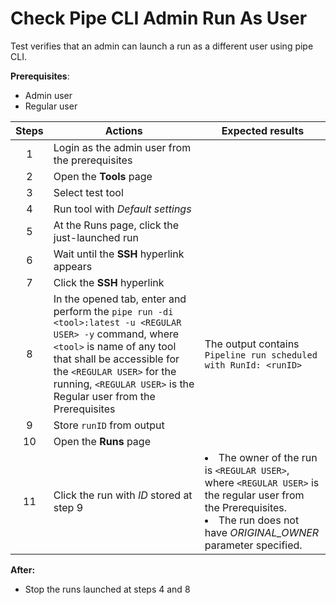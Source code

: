# Check Pipe CLI Admin Run As User

Test verifies that an admin can launch a run as a different user using pipe CLI.

**Prerequisites**:
- Admin user
- Regular user

| Steps | Actions | Expected results |
| :---: | --- | --- |
| 1 | Login as the admin user from the prerequisites | |
| 2 | Open the **Tools** page | |
| 3 | Select test tool | |
| 4 | Run tool with *Default settings* | |
| 5 | At the Runs page, click the just-launched run | |
| 6 | Wait until the **SSH** hyperlink appears | |
| 7 | Click the **SSH** hyperlink | |
| 8 | In the opened tab, enter and perform the `pipe run -di <tool>:latest -u <REGULAR USER> -y` command, where `<tool>` is name of any tool that shall be accessible for the `<REGULAR USER>` for the running, `<REGULAR USER>` is the Regular user from the Prerequisites | The output contains `Pipeline run scheduled with RunId: <runID>` |
| 9 | Store `runID` from output | | 
| 10 | Open the **Runs** page | |
| 11 | Click the run with *ID* stored at step 9 | <li> The owner of the run is `<REGULAR USER>`, where `<REGULAR USER>` is the regular user from the Prerequisites. <li> The run does not have *ORIGINAL_OWNER* parameter specified. |

**After:**
- Stop the runs launched at steps 4 and 8
